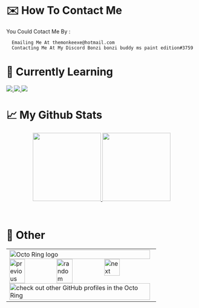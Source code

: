 # ✉️ How To Contact Me

  You Could Cotact Me By :

      Emailing Me At themonkeexe@hotmail.com
      Contacting Me At My Discord Bonzi bonzi buddy ms paint edition#3759

# 📘 Currently Learning

<a href="https://www.w3.org/">
<img src="https://github.com/abranhe/programming-languages-logos/blob/master/src/html/html_64x64.png">
</a>
<a href="https://www.javascript.com/">
<img src="https://github.com/abranhe/programming-languages-logos/blob/master/src/javascript/javascript_64x64.png">
</a>
<a href="https://www.w3.org/">
<img src="https://github.com/abranhe/programming-languages-logos/blob/master/src/css/css_64x64.png">
</a>
<br>

# 📈 My Github Stats

<p align="center">
<a href="https://github.com/bufgix">
  <img height="180em" src="https://github-readme-stats-eight-theta.vercel.app/api?username=DaMonkeExe&show_icons=true&theme=algolia&include_all_commits=true&count_private=true&line_height=26"/>
  <img height="180em" src="https://github-readme-stats-eight-theta.vercel.app/api/top-langs/?username=DaMonkeExe&layout=compact&langs_count=8&theme=algolia&line_height=26"/>
</a>
</p>
<br>

# 📗 Other

<table><tbody><tr><td><a href="https://octo-ring.com/"><img src="https://octo-ring.com/static/img/widget/top.png" width="99%" alt="Octo Ring logo" align="top"></a><br><a href="https://octo-ring.com/p/DaMonkeExe/prev"><img src="https://octo-ring.com/static/img/widget/prev.png" width="33%" alt="previous" align="top" title="previous profile"></a><a href="https://octo-ring.com/p/DaMonkeExe/random"><img src="https://octo-ring.com/static/img/widget/random.png" width="33%" alt="random" align="top" title="random profile"></a><a href="https://octo-ring.com/p/DaMonkeExe/next"><img src="https://octo-ring.com/static/img/widget/next.png" width="33%" alt="next" align="top" title="next profile"></a><br><a href="https://octo-ring.com/"><img src="https://octo-ring.com/static/img/widget/bottom.png" width="99%" alt="check out other GitHub profiles in the Octo Ring" align="top"></a></td></tr></tbody></table>
